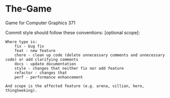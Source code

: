 # The-Game
Game for Computer Graphics 371

Commit style should follow these conventions:
    <type>[optional scope]: <description>

    Where type is:
        fix - bug fix
        feat - new feature
        chore - clean up code (delete unnecessary comments and unnecessary code) or add clarifying comments
        docs - update documentation
        style - changes that neither fix nor add feature
        refactor - changes that 
        perf - performance enhancement

    And scope is the affected feature (e.g. arena, villian, hero, thingSeeking).